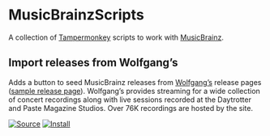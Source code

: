# MusicBrainzScripts
A collection of [Tampermonkey](https://www.tampermonkey.net/) scripts to work with [MusicBrainz](https://musicbrainz.org/).

## Import releases from Wolfgang’s

Adds a button to seed MusicBrainz releases from [Wolfgang’s](https://www.wolfgangs.com/) release pages ([sample release page](https://www.wolfgangs.com/music/phoebe-bridgers/audio/11025197-373890888.html)). Wolfgang’s provides streaming for a wide collection of concert recordings along with live sessions recorded at the Daytrotter and Paste Magazine Studios. Over 76K recordings are hosted by the site.

[![Source](https://github.com/jerone/UserScripts/blob/master/_resources/Source-button.png)](https://github.com/lazybookwyrm/MusicBrainzScripts/blob/main/wolfgangs_mb_import.user.js)
[![Install](https://raw.github.com/jerone/UserScripts/master/_resources/Install-button.png)](https://github.com/lazybookwyrm/MusicBrainzScripts/raw/main/wolfgangs_mb_import.user.js)

